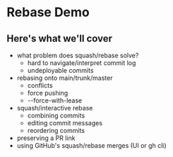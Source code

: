 # Rebase Demo

## Here's what we'll cover

 - what problem does squash/rebase solve?
   - hard to navigate/interpret commit log
   - undeployable commits
 - rebasing onto main/trunk/master
   - conflicts
   - force pushing
   - --force-with-lease
 - squash/interactive rebase
   - combining commits
   - editing commit messages
   - reordering commits
 - preserving a PR link
 - using GitHub's squash/rebase merges (UI or gh cli)
